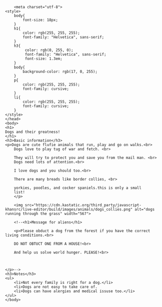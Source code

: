 <!DOCTYPE HTML>
<html>
    <head>
        <title>Dogs are great!</title>

        <meta charset="utf-8">
    <style>
        body{
            font-size: 18px;
        }
        h1{
            color: rgb(255, 255, 255);
            font-family: "Helvetica", sans-serif;
        }
        h3{
             color: rgb(0, 255, 0);
             font-family: "Helvetica", sans-serif;
             font-size: 1.3em;
        }
        body{
            background-color: rgb(17, 0, 255);
        }
        p{
            color: rgb(255, 255, 255);
            font-family: cursive;
        }
        li{
            color: rgb(255, 255, 255);
            font-family: cursive;
        }
    </style>
    </head>
    <body>
    <h1>
    Dogs and their greatness!
    </h1>
    <h3>Basic information</h3>
    <p>Dogs are cute flufie animals that run, play and go on walks.<br>
        Dogs love to play tug of war and fetch. <br>
        
        They will try to protect you and save you from the mail man. <br>
        Dogs need lots of attention.<br> 
        
        I love dogs and you should too.<br>
        
        There are many breads like border collies, <br>
        
        yorkies, poodles, and cocker spaniels.this is only a small         
        list!
        </p>
        
        <img src="https://cdn.kastatic.org/third_party/javascript-khansrc/live-editor/build/images/animals/dogs_collies.png" alt="dogs running through the grass" width="567">
        
        <!--<h1>Message for aliens</h1>
        
        <p>Please obduct a dog from the forest if you have the correct living conditions.<br>
        
        DO NOT OBTUCT ONE FROM A HOUSE!<br>
        
        And help us solve world hunger. PLEASE!<br>
        
        
        
    </p>-->
    <h3>Notes</h3>
    <ul>
        <li>Not every family is right for a dog.</li>
        <li>Dogs are not easy to take care of.
        <li>Dogs can have alergies and medical issuse too.</li>
    </ul>
    </body>
</html>
